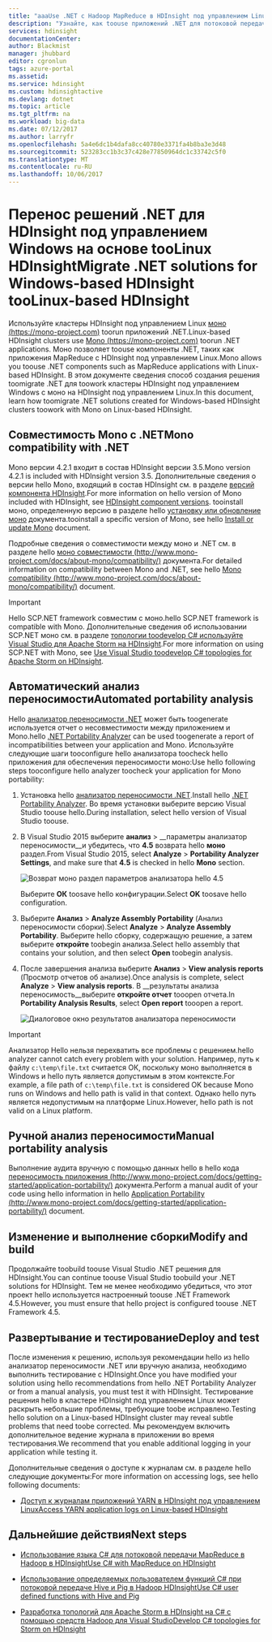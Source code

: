 ```yaml
---
title: "aaaUse .NET с Hadoop MapReduce в HDInsight под управлением Linux — в Azure | Документы Microsoft"
description: "Узнайте, как toouse приложений .NET для потоковой передачи MapReduce в HDInsight под управлением Linux."
services: hdinsight
documentationCenter: 
author: Blackmist
manager: jhubbard
editor: cgronlun
tags: azure-portal
ms.assetid: 
ms.service: hdinsight
ms.custom: hdinsightactive
ms.devlang: dotnet
ms.topic: article
ms.tgt_pltfrm: na
ms.workload: big-data
ms.date: 07/12/2017
ms.author: larryfr
ms.openlocfilehash: 5a4e6dc1b4dafa8cc40780e3371fa4b8ba3e3d48
ms.sourcegitcommit: 523283cc1b3c37c428e77850964dc1c33742c5f0
ms.translationtype: MT
ms.contentlocale: ru-RU
ms.lasthandoff: 10/06/2017
---
```

# <a name="migrate-net-solutions-for-windows-based-hdinsight-toolinux-based-hdinsight"></a><span data-ttu-id="a97f7-103">Перенос решений .NET для HDInsight под управлением Windows на основе tooLinux HDInsight</span><span class="sxs-lookup"><span data-stu-id="a97f7-103">Migrate .NET solutions for Windows-based HDInsight tooLinux-based HDInsight</span></span>

<span data-ttu-id="a97f7-104">Используйте кластеры HDInsight под управлением Linux [моно (https://mono-project.com)](https://mono-project.com) toorun приложений .NET.</span><span class="sxs-lookup"><span data-stu-id="a97f7-104">Linux-based HDInsight clusters use [Mono (https://mono-project.com)](https://mono-project.com) toorun .NET applications.</span></span> <span data-ttu-id="a97f7-105">Моно позволяет toouse компоненты .NET, таких как приложения MapReduce с HDInsight под управлением Linux.</span><span class="sxs-lookup"><span data-stu-id="a97f7-105">Mono allows you toouse .NET components such as MapReduce applications with Linux-based HDInsight.</span></span> <span data-ttu-id="a97f7-106">В этом документе сведения способ создания решения toomigrate .NET для toowork кластеры HDInsight под управлением Windows с моно на HDInsight под управлением Linux.</span><span class="sxs-lookup"><span data-stu-id="a97f7-106">In this document, learn how toomigrate .NET solutions created for Windows-based HDInsight clusters toowork with Mono on Linux-based HDInsight.</span></span>

## <a name="mono-compatibility-with-net"></a><span data-ttu-id="a97f7-107">Совместимость Mono с .NET</span><span class="sxs-lookup"><span data-stu-id="a97f7-107">Mono compatibility with .NET</span></span>

<span data-ttu-id="a97f7-108">Mono версии 4.2.1 входит в состав HDInsight версии 3.5.</span><span class="sxs-lookup"><span data-stu-id="a97f7-108">Mono version 4.2.1 is included with HDInsight version 3.5.</span></span> <span data-ttu-id="a97f7-109">Дополнительные сведения о версии hello Mono, входящий в состав HDInsight см. в разделе [версий компонента HDInsight](hdinsight-component-versioning.md).</span><span class="sxs-lookup"><span data-stu-id="a97f7-109">For more information on hello version of Mono included with HDInsight, see [HDInsight component versions](hdinsight-component-versioning.md).</span></span> <span data-ttu-id="a97f7-110">tooinstall моно, определенную версию в разделе hello [установку или обновление моно](hdinsight-hadoop-install-mono.md) документа.</span><span class="sxs-lookup"><span data-stu-id="a97f7-110">tooinstall a specific version of Mono, see hello [Install or update Mono](hdinsight-hadoop-install-mono.md) document.</span></span>

<span data-ttu-id="a97f7-111">Подробные сведения о совместимости между моно и .NET см. в разделе hello [моно совместимости (http://www.mono-project.com/docs/about-mono/compatibility/)](http://www.mono-project.com/docs/about-mono/compatibility/) документа.</span><span class="sxs-lookup"><span data-stu-id="a97f7-111">For detailed information on compatibility between Mono and .NET, see hello [Mono compatibility (http://www.mono-project.com/docs/about-mono/compatibility/)](http://www.mono-project.com/docs/about-mono/compatibility/) document.</span></span>

> [!IMPORTANT]
> <span data-ttu-id="a97f7-112">Hello SCP.NET framework совместим с моно.</span><span class="sxs-lookup"><span data-stu-id="a97f7-112">hello SCP.NET framework is compatible with Mono.</span></span> <span data-ttu-id="a97f7-113">Дополнительные сведения об использовании SCP.NET моно см. в разделе [топологии toodevelop C# используйте Visual Studio для Apache Storm на HDInsight](hdinsight-storm-develop-csharp-visual-studio-topology.md).</span><span class="sxs-lookup"><span data-stu-id="a97f7-113">For more information on using SCP.NET with Mono, see [Use Visual Studio toodevelop C# topologies for Apache Storm on HDInsight](hdinsight-storm-develop-csharp-visual-studio-topology.md).</span></span>

## <a name="automated-portability-analysis"></a><span data-ttu-id="a97f7-114">Автоматический анализ переносимости</span><span class="sxs-lookup"><span data-stu-id="a97f7-114">Automated portability analysis</span></span>

<span data-ttu-id="a97f7-115">Hello [анализатор переносимости .NET](https://marketplace.visualstudio.com/items?itemName=ConnieYau.NETPortabilityAnalyzer) может быть toogenerate используется отчет о несовместимости между приложением и Mono.</span><span class="sxs-lookup"><span data-stu-id="a97f7-115">hello [.NET Portability Analyzer](https://marketplace.visualstudio.com/items?itemName=ConnieYau.NETPortabilityAnalyzer) can be used toogenerate a report of incompatibilities between your application and Mono.</span></span> <span data-ttu-id="a97f7-116">Используйте следующие шаги tooconfigure hello анализатора toocheck hello приложения для обеспечения переносимости моно:</span><span class="sxs-lookup"><span data-stu-id="a97f7-116">Use hello following steps tooconfigure hello analyzer toocheck your application for Mono portability:</span></span>

1. <span data-ttu-id="a97f7-117">Установка hello [анализатор переносимости .NET](https://marketplace.visualstudio.com/items?itemName=ConnieYau.NETPortabilityAnalyzer).</span><span class="sxs-lookup"><span data-stu-id="a97f7-117">Install hello [.NET Portability Analyzer](https://marketplace.visualstudio.com/items?itemName=ConnieYau.NETPortabilityAnalyzer).</span></span> <span data-ttu-id="a97f7-118">Во время установки выберите версию Visual Studio toouse hello.</span><span class="sxs-lookup"><span data-stu-id="a97f7-118">During installation, select hello version of Visual Studio toouse.</span></span>

2. <span data-ttu-id="a97f7-119">В Visual Studio 2015 выберите __анализ__ > __параметры анализатор переносимости__и убедитесь, что __4.5__ возврата hello __моно__  раздел.</span><span class="sxs-lookup"><span data-stu-id="a97f7-119">From Visual Studio 2015, select __Analyze__ > __Portability Analyzer Settings__, and make sure that __4.5__ is checked in hello __Mono__ section.</span></span>

    ![Возврат моно раздел параметров анализатора hello 4.5](./media/hdinsight-hadoop-migrate-dotnet-to-linux/portability-analyzer-settings.png)

    <span data-ttu-id="a97f7-121">Выберите __ОК__ toosave hello конфигурации.</span><span class="sxs-lookup"><span data-stu-id="a97f7-121">Select __OK__ toosave hello configuration.</span></span>

3. <span data-ttu-id="a97f7-122">Выберите __Анализ__ > __Analyze Assembly Portability__ (Анализ переносимости сборки).</span><span class="sxs-lookup"><span data-stu-id="a97f7-122">Select __Analyze__ > __Analyze Assembly Portability__.</span></span> <span data-ttu-id="a97f7-123">Выберите hello сборку, содержащую решение, а затем выберите __откройте__ toobegin анализа.</span><span class="sxs-lookup"><span data-stu-id="a97f7-123">Select hello assembly that contains your solution, and then select __Open__ toobegin analysis.</span></span>

4. <span data-ttu-id="a97f7-124">После завершения анализа выберите __Анализ__ > __View analysis reports__ (Просмотр отчетов об анализе).</span><span class="sxs-lookup"><span data-stu-id="a97f7-124">Once analysis is complete, select __Analyze__ > __View analysis reports__.</span></span> <span data-ttu-id="a97f7-125">В __результаты анализа переносимость__выберите __откройте отчет__ tooopen отчета.</span><span class="sxs-lookup"><span data-stu-id="a97f7-125">In __Portability Analysis Results__, select __Open report__ tooopen a report.</span></span>

    ![Диалоговое окно результатов анализатора переносимости](./media/hdinsight-hadoop-migrate-dotnet-to-linux/portability-analyzer-results.png)

> [!IMPORTANT]
> <span data-ttu-id="a97f7-127">Анализатор Hello нельзя перехватить все проблемы с решением.</span><span class="sxs-lookup"><span data-stu-id="a97f7-127">hello analyzer cannot catch every problem with your solution.</span></span> <span data-ttu-id="a97f7-128">Например, путь к файлу `c:\temp\file.txt` считается ОК, поскольку моно выполняется в Windows и hello путь является допустимым в этом контексте.</span><span class="sxs-lookup"><span data-stu-id="a97f7-128">For example, a file path of `c:\temp\file.txt` is considered OK because Mono runs on Windows and hello path is valid in that context.</span></span> <span data-ttu-id="a97f7-129">Однако hello путь является недопустимым на платформе Linux.</span><span class="sxs-lookup"><span data-stu-id="a97f7-129">However, hello path is not valid on a Linux platform.</span></span>

## <a name="manual-portability-analysis"></a><span data-ttu-id="a97f7-130">Ручной анализ переносимости</span><span class="sxs-lookup"><span data-stu-id="a97f7-130">Manual portability analysis</span></span>

<span data-ttu-id="a97f7-131">Выполнение аудита вручную с помощью данных hello в hello кода [переносимость приложения (http://www.mono-project.com/docs/getting-started/application-portability/)](http://www.mono-project.com/docs/getting-started/application-portability/) документа.</span><span class="sxs-lookup"><span data-stu-id="a97f7-131">Perform a manual audit of your code using hello information in hello [Application Portability (http://www.mono-project.com/docs/getting-started/application-portability/)](http://www.mono-project.com/docs/getting-started/application-portability/) document.</span></span>

## <a name="modify-and-build"></a><span data-ttu-id="a97f7-132">Изменение и выполнение сборки</span><span class="sxs-lookup"><span data-stu-id="a97f7-132">Modify and build</span></span>

<span data-ttu-id="a97f7-133">Продолжайте toobuild toouse Visual Studio .NET решения для HDInsight.</span><span class="sxs-lookup"><span data-stu-id="a97f7-133">You can continue toouse Visual Studio toobuild your .NET solutions for HDInsight.</span></span> <span data-ttu-id="a97f7-134">Тем не менее необходимо убедиться, что этот проект hello используется настроенный toouse .NET Framework 4.5.</span><span class="sxs-lookup"><span data-stu-id="a97f7-134">However, you must ensure that hello project is configured toouse .NET Framework 4.5.</span></span>

## <a name="deploy-and-test"></a><span data-ttu-id="a97f7-135">Развертывание и тестирование</span><span class="sxs-lookup"><span data-stu-id="a97f7-135">Deploy and test</span></span>

<span data-ttu-id="a97f7-136">После изменения к решению, используя рекомендации hello из hello анализатор переносимости .NET или вручную анализа, необходимо выполнить тестирование с HDInsight.</span><span class="sxs-lookup"><span data-stu-id="a97f7-136">Once you have modified your solution using hello recommendations from hello .NET Portability Analyzer or from a manual analysis, you must test it with HDInsight.</span></span> <span data-ttu-id="a97f7-137">Тестирование решения hello в кластере HDInsight под управлением Linux может раскрыть небольшие проблемы, требующие toobe исправлено.</span><span class="sxs-lookup"><span data-stu-id="a97f7-137">Testing hello solution on a Linux-based HDInsight cluster may reveal subtle problems that need toobe corrected.</span></span> <span data-ttu-id="a97f7-138">Мы рекомендуем включить дополнительное ведение журнала в приложении во время тестирования.</span><span class="sxs-lookup"><span data-stu-id="a97f7-138">We recommend that you enable additional logging in your application while testing it.</span></span>

<span data-ttu-id="a97f7-139">Дополнительные сведения о доступе к журналам см. в разделе hello следующие документы:</span><span class="sxs-lookup"><span data-stu-id="a97f7-139">For more information on accessing logs, see hello following documents:</span></span>

* [<span data-ttu-id="a97f7-140">Доступ к журналам приложений YARN в HDInsight под управлением Linux</span><span class="sxs-lookup"><span data-stu-id="a97f7-140">Access YARN application logs on Linux-based HDInsight</span></span>](hdinsight-hadoop-access-yarn-app-logs-linux.md)

## <a name="next-steps"></a><span data-ttu-id="a97f7-141">Дальнейшие действия</span><span class="sxs-lookup"><span data-stu-id="a97f7-141">Next steps</span></span>

* [<span data-ttu-id="a97f7-142">Использование языка C# для потоковой передачи MapReduce в Hadoop в HDInsight</span><span class="sxs-lookup"><span data-stu-id="a97f7-142">Use C# with MapReduce on HDInsight</span></span>](hdinsight-hadoop-dotnet-csharp-mapreduce-streaming.md)

* [<span data-ttu-id="a97f7-143">Использование определяемых пользователем функций C# при потоковой передаче Hive и Pig в Hadoop HDInsight</span><span class="sxs-lookup"><span data-stu-id="a97f7-143">Use C# user defined functions with Hive and Pig</span></span>](hdinsight-hadoop-hive-pig-udf-dotnet-csharp.md)

* [<span data-ttu-id="a97f7-144">Разработка топологий для Apache Storm в HDInsight на C# с помощью средств Hadoop для Visual Studio</span><span class="sxs-lookup"><span data-stu-id="a97f7-144">Develop C# topologies for Storm on HDInsight</span></span>](hdinsight-storm-develop-csharp-visual-studio-topology.md)